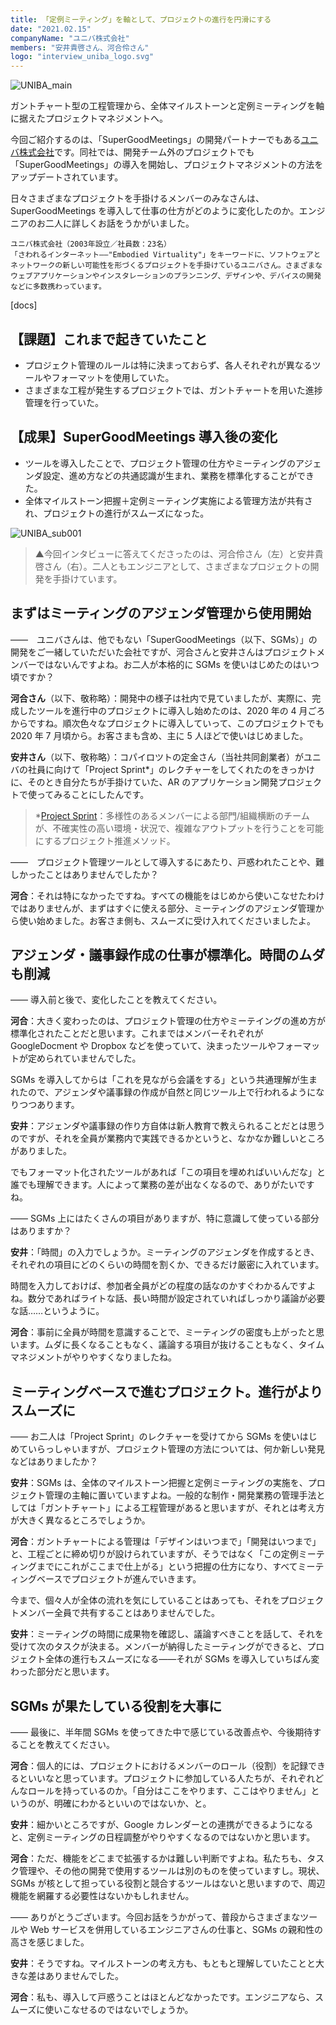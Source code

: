 ```yaml
---
title: 「定例ミーティング」を軸として、プロジェクトの進行を円滑にする
date: "2021.02.15"
companyName: "ユニバ株式会社"
members: "安井貴啓さん、河合伶さん"
logo: "interview_uniba_logo.svg"
---
```


![UNIBA_main](https://github.com/uniba/super-good-meetings-portal/assets/77031650/49daa72d-74e4-49b6-a980-a7d207aec4e2)

ガントチャート型の工程管理から、全体マイルストーンと定例ミーティングを軸に据えたプロジェクトマネジメントへ。

今回ご紹介するのは、「SuperGoodMeetings」の開発パートナーでもある[ユニバ株式会社](https://uniba.jp/)です。同社では、開発チーム外のプロジェクトでも「SuperGoodMeetings」の導入を開始し、プロジェクトマネジメントの方法をアップデートされています。

日々さまざまなプロジェクトを手掛けるメンバーのみなさんは、SuperGoodMeetings を導入して仕事の仕方がどのように変化したのか。エンジニアのお二人に詳しくお話をうかがいました。


```
ユニバ株式会社（2003年設立／社員数：23名）
「さわれるインターネット——"Embodied Virtuality"」をキーワードに、ソフトウェアとネットワークの新しい可能性を形づくるプロジェクトを手掛けているユニバさん。さまざまなウェブアプリケーションやインスタレーションのプランニング、デザインや、デバイスの開発などに多数携わっています。
```

[docs]

## 【課題】これまで起きていたこと

- プロジェクト管理のルールは特に決まっておらず、各人それぞれが異なるツールやフォーマットを使用していた。
- さまざまな工程が発生するプロジェクトでは、ガントチャートを用いた進捗管理を行っていた。

## 【成果】SuperGoodMeetings 導入後の変化

- ツールを導入したことで、プロジェクト管理の仕方やミーティングのアジェンダ設定、進め方などの共通認識が生まれ、業務を標準化することができた。
- 全体マイルストーン把握＋定例ミーティング実施による管理方法が共有され、プロジェクトの進行がスムーズになった。

![UNIBA_sub001](https://github.com/uniba/super-good-meetings-portal/assets/77031650/48de7e26-0251-4bec-bfd9-5fa917b8be88)


> ▲今回インタビューに答えてくださったのは、河合伶さん（左）と安井貴啓さん（右）。二人ともエンジニアとして、さまざまなプロジェクトの開発を手掛けています。

## まずはミーティングのアジェンダ管理から使用開始

——　ユニバさんは、他でもない「SuperGoodMeetings（以下、SGMs）」の開発をご一緒していただいた会社ですが、河合さんと安井さんはプロジェクトメンバーではないんですよね。お二人が本格的に SGMs を使いはじめたのはいつ頃ですか？

**河合さん**（以下、敬称略）：開発中の様子は社内で見ていましたが、実際に、完成したツールを進行中のプロジェクトに導入し始めたのは、2020 年の 4 月ごろからですね。順次色々なプロジェクトに導入していって、このプロジェクトでも 2020 年 7 月頃から。お客さまも含め、主に 5 人ほどで使いはじめました。

**安井さん**（以下、敬称略）：コパイロツトの定金さん（当社共同創業者）がユニバの社員に向けて「Project Sprint*」のレクチャーをしてくれたのをきっかけに、そのとき自分たちが手掛けていた、AR のアプリケーション開発プロジェクトで使ってみることにしたんです。

> *[Project Sprint](https://www.projectsprint.org/)：多様性のあるメンバーによる部門/組織横断のチームが、不確実性の高い環境・状況で、複雑なアウトプットを行うことを可能にするプロジェクト推進メソッド。

——　プロジェクト管理ツールとして導入するにあたり、戸惑われたことや、難しかったことはありませんでしたか？

**河合**：それは特になかったですね。すべての機能をはじめから使いこなせたわけではありませんが、まずはすぐに使える部分、ミーティングのアジェンダ管理から使い始めました。お客さま側も、スムーズに受け入れてくださいましたよ。

## アジェンダ・議事録作成の仕事が標準化。時間のムダも削減

—— 導入前と後で、変化したことを教えてください。

**河合**：大きく変わったのは、プロジェクト管理の仕方やミーテイングの進め方が標準化されたことだと思います。これまではメンバーそれぞれが GoogleDocment や Dropbox などを使っていて、決まったツールやフォーマットが定められていませんでした。

SGMs を導入してからは「これを見ながら会議をする」という共通理解が生まれたので、アジェンダや議事録の作成が自然と同じツール上で行われるようになりつつあります。

**安井**：アジェンダや議事録の作り方自体は新人教育で教えられることだとは思うのですが、それを全員が業務内で実践できるかというと、なかなか難しいところがありました。

でもフォーマット化されたツールがあれば「この項目を埋めればいいんだな」と誰でも理解できます。人によって業務の差が出なくなるので、ありがたいですね。

—— SGMs 上にはたくさんの項目がありますが、特に意識して使っている部分はありますか？

**安井**：「時間」の入力でしょうか。ミーティングのアジェンダを作成するとき、それぞれの項目にどのくらいの時間を割くか、できるだけ厳密に入れています。

時間を入力しておけば、参加者全員がどの程度の話なのかすぐわかるんですよね。数分であればライトな話、長い時間が設定されていればしっかり議論が必要な話……というように。

**河合**：事前に全員が時間を意識することで、ミーティングの密度も上がったと思います。ムダに長くなることもなく、議論する項目が抜けることもなく、タイムマネジメントがやりやすくなりましたね。

## ミーティングベースで進むプロジェクト。進行がよりスムーズに

—— お二人は「Project Sprint」のレクチャーを受けてから SGMs を使いはじめていらっしゃいますが、プロジェクト管理の方法については、何か新しい発見などはありましたか？

**安井**：SGMs は、全体のマイルストーン把握と定例ミーティングの実施を、プロジェクト管理の主軸に置いていますよね。一般的な制作・開発業務の管理手法としては「ガントチャート」による工程管理があると思いますが、それとは考え方が大きく異なるところでしょうか。

**河合**：ガントチャートによる管理は「デザインはいつまで」「開発はいつまで」と、工程ごとに締め切りが設けられていますが、そうではなく「この定例ミーティングまでにこれがここまで仕上がる」という把握の仕方になり、すべてミーティングベースでプロジェクトが進んでいきます。

今まで、個々人が全体の流れを気にしていることはあっても、それをプロジェクトメンバー全員で共有することはありませんでした。

**安井**：ミーティングの時間に成果物を確認し、議論すべきことを話して、それを受けて次のタスクが決まる。メンバーが納得したミーティングができると、プロジェクト全体の進行もスムーズになる——それが SGMs を導入していちばん変わった部分だと思います。

## SGMs が果たしている役割を大事に

—— 最後に、半年間 SGMs を使ってきた中で感じている改善点や、今後期待することを教えてください。

**河合**：個人的には、プロジェクトにおけるメンバーのロール（役割）を記録できるといいなと思っています。プロジェクトに参加している人たちが、それぞれどんなロールを持っているのか。「自分はここをやります、ここはやりません」というのが、明確にわかるといいのではないか、と。

**安井**：細かいところですが、Google カレンダーとの連携ができるようになると、定例ミーティングの日程調整がやりやすくなるのではないかと思います。

**河合**：ただ、機能をどこまで拡張するかは難しい判断ですよね。私たちも、タスク管理や、その他の開発で使用するツールは別のものを使っていますし。現状、SGMs が核として担っている役割と競合するツールはないと思いますので、周辺機能を網羅する必要性はないかもしれません。

—— ありがとうございます。今回お話をうかがって、普段からさまざまなツールや Web サービスを併用しているエンジニアさんの仕事と、SGMs の親和性の高さを感じました。

**安井**：そうですね。マイルストーンの考え方も、もともと理解していたことと大きな差はありませんでした。

**河合**：私も、導入して戸惑うことはほとんどなかったです。エンジニアなら、スムーズに使いこなせるのではないでしょうか。

